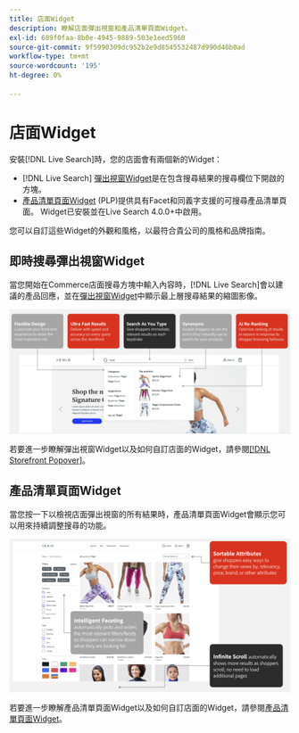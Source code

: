 ```yaml
---
title: 店面Widget
description: 瞭解店面彈出視窗和產品清單頁面Widget。
exl-id: 689f0faa-8b0e-4945-9889-503e1eed5960
source-git-commit: 9f5990309dc952b2e9d8545532487d990d40b0ad
workflow-type: tm+mt
source-wordcount: '195'
ht-degree: 0%

---
```


# 店面Widget

安裝[!DNL Live Search]時，您的店面會有兩個新的Widget：

- [!DNL Live Search] [彈出視窗Widget](storefront-popover.md)是在包含搜尋結果的搜尋欄位下開啟的方塊。
- [產品清單頁面Widget](plp-styling.md) (PLP)提供具有Facet和同義字支援的可搜尋產品清單頁面。 Widget已安裝並在Live Search 4.0.0+中啟用。

您可以自訂這些Widget的外觀和風格，以最符合貴公司的風格和品牌指南。

## 即時搜尋彈出視窗Widget

當您開始在Commerce店面搜尋方塊中輸入內容時，[!DNL Live Search]會以建議的產品回應，並在[彈出視窗Widget](storefront-popover.md)中顯示最上層搜尋結果的縮圖影像。

![彈出視窗Widget](assets/ls-search-popover.png)

若要進一步瞭解彈出視窗Widget以及如何自訂店面的Widget，請參閱[[!DNL Storefront Popover]](storefront-popover.md)。

## 產品清單頁面Widget

當您按一下以檢視店面彈出視窗的所有結果時，產品清單頁面Widget會顯示您可以用來持續調整搜尋的功能。

![產品清單頁面Widget](assets/ls-plp.png)

若要進一步瞭解產品清單頁面Widget以及如何自訂店面的Widget，請參閱[產品清單頁面Widget](plp-styling.md)。
